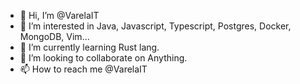 - 👋 Hi, I’m @VarelaIT
- 👀 I’m interested in Java, Javascript, Typescript, Postgres, Docker, MongoDB, Vim...
- 🌱 I’m currently learning Rust lang.
- 💞️ I’m looking to collaborate on Anything.
- 📫 How to reach me @VarelaIT

<!---
VarelaIT/VarelaIT is a ✨ special ✨ repository because its `README.md` (this file) appears on your GitHub profile.
You can click the Preview link to take a look at your changes.
--->
